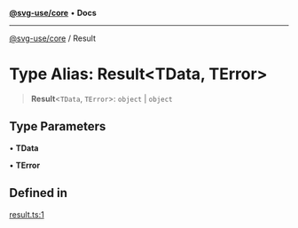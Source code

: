 [**@svg-use/core**](../README.md) • **Docs**

---

[@svg-use/core](../README.md) / Result

# Type Alias: Result\<TData, TError\>

> **Result**\<`TData`, `TError`\>: `object` \| `object`

## Type Parameters

• **TData**

• **TError**

## Defined in

[result.ts:1](https://github.com/fpapado/svg-use/blob/cfb17d16e4effa2c9dcbf7f704dead47a35e60aa/packages/core/src/result.ts#L1)
